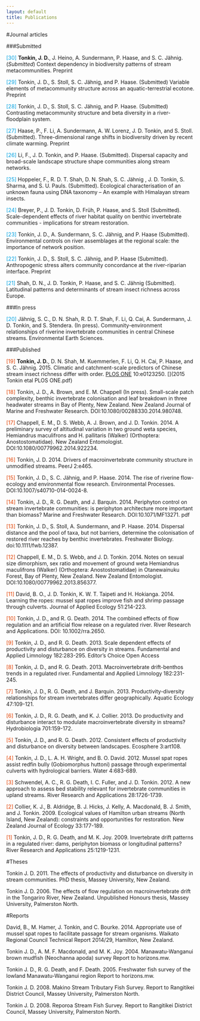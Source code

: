 ```yaml
---
layout: default
title: Publications
---
```




<!--
[<i class="fa fa-fw fa-file"></i>]() 
[<i class="fa fa-fw fa-file-o"></i>]() 
[<i class="fa fa-fw fa-file-text"></i>]()  
[<i class="fa fa-fw fa-file-text-o"></i>]
[<i class="fa fa-fw fa-file-code-o"></i>]
[<i class="fa fa-fw fa-file-pdf-o"></i>]
[<i class="fa fa-fw fa-files-o"></i>]
[<i class="fa fa-fw fa-database"></i>]
[<i class="fa fa-fw fa-files-o"></i>]
[<i class="fa fa-fw fa-code"></i>]
[<i class="fa fa-fw fa-table"></i>]
-->






#Journal articles  

###Submitted

<span style="color:#00a1e1">[30]</span> **Tonkin, J. D.**, J. Heino, A. Sundermann, P. Haase, and S. C. Jähnig. (*Submitted*) Context dependency in biodiversity patterns of stream metacommunities. Preprint

<span style="color:#00a1e1">[29]</span> Tonkin, J. D., S. Stoll, S. C. Jähnig, and P. Haase. (Submitted) Variable elements of metacommunity structure across an aquatic-terrestrial ecotone. Preprint

<span style="color:#00a1e1">[28]</span> Tonkin, J. D., S. Stoll, S. C. Jähnig, and P. Haase. (Submitted) Contrasting metacommunity structure and beta diversity in a river-floodplain system.

<span style="color:#00a1e1">[27]</span> Haase, P., F. Li, A. Sundermann, A. W. Lorenz, J. D. Tonkin, and S. Stoll. (Submitted). Three-dimensional range shifts in biodiversity driven by recent climate warming. Preprint

<span style="color:#00a1e1">[26]</span> Li, F., J. D. Tonkin, and P. Haase. (Submitted). Dispersal capacity and broad-scale landscape structure shape communities along stream networks.

<span style="color:#00a1e1">[25]</span> Hoppeler, F., R. D. T. Shah, D. N. Shah, S. C. Jähnig , J. D. Tonkin, S. Sharma, and S. U. Pauls. (Submitted). Ecological characterisation of an unknown fauna using DNA taxonomy – An example with Himalayan stream insects.

<span style="color:#00a1e1">[24]</span> Breyer, P., J. D. Tonkin, D. Früh, P. Haase, and S. Stoll (Submitted). Scale-dependent effects of river habitat quality on benthic invertebrate communities - implications for stream restoration.

<span style="color:#00a1e1">[23]</span> Tonkin, J. D., A. Sundermann, S. C. Jähnig, and P. Haase (Submitted). Environmental controls on river assemblages at the regional scale: the importance of network position. 

<span style="color:#00a1e1">[22]</span> Tonkin, J. D., S. Stoll, S. C. Jähnig, and P. Haase (Submitted). Anthropogenic stress alters community concordance at the river-riparian interface. Preprint

<span style="color:#00a1e1">[21]</span> Shah, D. N., J. D. Tonkin, P. Haase, and S. C. Jähnig (Submitted). Latitudinal patterns and determinants of stream insect richness across Europe.

###In press

<span style="color:#00a1e1">[20]</span> Jähnig, S. C., D. N. Shah, R. D. T. Shah, F. Li,  Q. Cai, A. Sundermann, J. D. Tonkin, and S. Stendera. (In press). Community-environment relationships of riverine invertebrate communities in central Chinese streams. Environmental Earth Sciences.

###Published

<span style="color:#e14000">[19]</span> **Tonkin, J. D.**, D. N. Shah, M. Kuemmerlen, F. Li, Q. H. Cai, P. Haase, and S. C. Jähnig. 2015. Climatic and catchment-scale predictors of Chinese stream insect richness differ with order. <a href="http://dx.doi.org/10.1371/journal.pone.0123250" target="_blank">PLOS ONE</a> 10:e0123250. [<i class="fa fa-fw fa-file-pdf-o"></i>](2015 Tonkin etal PLOS ONE.pdf) 

<span style="color:#e14000">[18]</span> Tonkin, J. D., A. Brown, and E. M. Chappell (In press). Small-scale patch complexity, benthic invertebrate colonisation and leaf breakdown in three headwater streams in Bay of Plenty, New Zealand. New Zealand Journal of Marine and Freshwater Research. DOI:10.1080/00288330.2014.980748.

<span style="color:#e14000">[17]</span> Chappell, E. M., D. S. Webb, A. J. Brown, and J. D. Tonkin. 2014. A preliminary survey of altitudinal variation in two ground weta species, Hemiandrus maculifrons and H. pallitaris (Walker) (Orthoptera: Anostostomatidae). New Zealand Entomologist. DOI:10.1080/00779962.2014.922234. 

<span style="color:#e14000">[16]</span> Tonkin, J. D. 2014. Drivers of macroinvertebrate community structure in unmodified streams. PeerJ 2:e465.

<span style="color:#e14000">[15]</span> Tonkin, J. D., S. C. Jähnig, and P. Haase. 2014. The rise of riverine flow-ecology and environmental flow research. Environmental Processes. DOI:10.1007/s40710-014-0024-8.

<span style="color:#e14000">[14]</span> Tonkin, J. D., R. G. Death, and J. Barquin. 2014. Periphyton control on stream invertebrate communities: is periphyton architecture more important than biomass? Marine and Freshwater Research. DOI:10.1071/MF13271. pdf 

<span style="color:#e14000">[13]</span> Tonkin, J. D., S. Stoll, A. Sundermann, and P. Haase. 2014. Dispersal distance and the pool of taxa, but not barriers, determine the colonisation of restored river reaches by benthic invertebrates. Freshwater Biology. doi:10.1111/fwb.12387.

<span style="color:#e14000">[12]</span> Chappell, E. M., D. S. Webb, and J. D. Tonkin. 2014. Notes on sexual size dimorphism, sex ratio and movement of ground weta Hemiandrus maculifrons (Walker) (Orthoptera: Anostostomatidae) in Otanewainuku Forest, Bay of Plenty, New Zealand. New Zealand Entomologist. DOI:10.1080/00779962.2013.856377.

<span style="color:#e14000">[11]</span> David, B. O., J. D. Tonkin, K. W. T. Taipeti and H. Hokianga. 2014. Learning the ropes: mussel spat ropes improve fish and shrimp passage through culverts. Journal of Applied Ecology 51:214-223.

<span style="color:#e14000">[10]</span> Tonkin, J. D., and R. G. Death. 2014. The combined effects of flow regulation and an artificial flow release on a regulated river. River Research and Applications. DOI: 10.1002/rra.2650.

<span style="color:#e14000">[9]</span> Tonkin, J. D., and R. G. Death. 2013. Scale dependent effects of productivity and disturbance on diversity in streams. Fundamental and Applied Limnology 182:283-295. Editor’s Choice Open Access

<span style="color:#e14000">[8]</span> Tonkin, J. D., and R. G. Death. 2013. Macroinvertebrate drift-benthos trends in a regulated river. Fundamental and Applied Limnology 182:231-245.

<span style="color:#e14000">[7]</span> Tonkin, J. D., R. G. Death, and J. Barquin. 2013. Productivity-diversity relationships for stream invertebrates differ geographically. Aquatic Ecology 47:109-121.

<span style="color:#e14000">[6]</span> Tonkin, J. D., R. G. Death, and K. J. Collier. 2013. Do productivity and disturbance interact to modulate macroinvertebrate diversity in streams? Hydrobiologia 701:159-172.

<span style="color:#e14000">[5]</span> Tonkin, J. D., and R. G. Death. 2012. Consistent effects of productivity and disturbance on diversity between landscapes. Ecosphere 3:art108.

<span style="color:#e14000">[4]</span> Tonkin, J. D., L. A. H. Wright, and B. O. David. 2012. Mussel spat ropes assist redfin bully (Gobiomorphus huttoni) passage through experimental culverts with hydrological barriers. Water 4:683-689.

<span style="color:#e14000">[3]</span> Schwendel, A. C., R. G. Death, I. C. Fuller, and J. D. Tonkin. 2012. A new approach to assess bed stability relevant for invertebrate communities in upland streams. River Research and Applications 28:1726-1739.

<span style="color:#e14000">[2]</span> Collier, K. J., B. Aldridge, B. J. Hicks, J. Kelly, A. Macdonald, B. J. Smith, and J. Tonkin. 2009. Ecological values of Hamilton urban streams (North Island, New Zealand): constraints and opportunities for restoration. New Zealand Journal of Ecology 33:177-189.

<span style="color:#e14000">[1]</span> Tonkin, J. D., R. G. Death, and M. K. Joy. 2009. Invertebrate drift patterns in a regulated river: dams, periphyton biomass or longitudinal patterns? River Research and Applications 25:1219-1231.

 
#Theses

Tonkin J. D. 2011. The effects of productivity and disturbance on diversity in stream communities. PhD thesis, Massey University, New Zealand.

Tonkin J. D. 2006. The effects of flow regulation on macroinvertebrate drift in the Tongariro River, New Zealand. Unpublished Honours thesis, Massey University, Palmerston North.

 
#Reports

David, B., M. Hamer, J. Tonkin, and C. Bourke. 2014. Appropriate use of mussel spat ropes to facilitate passage for stream organisms. Waikato Regional Council Technical Report 2014/29, Hamilton, New Zealand.

Tonkin J. D.,  A. M. F. Macdonald, and M. K. Joy. 2004. Manawatu-Wanganui brown mudfish (Neochanna apoda) survey Report to horizons.mw.

Tonkin J. D., R. G. Death, and F. Death. 2005. Freshwater fish survey of the lowland Manawatu-Wanganui region Report to horizons.mw.

Tonkin J. D. 2008. Makino Stream Tributary Fish Survey. Report to Rangitikei District Council, Massey University, Palmerston North.

Tonkin J. D. 2008. Reporoa Stream Fish Survey. Report to Rangitikei District Council, Massey University, Palmerston North.

			